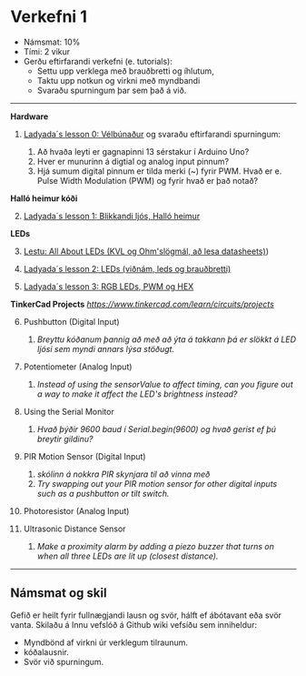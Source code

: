 # Verkefni 1 
- Námsmat: 10%
- Tími: 2 vikur
- Gerðu eftirfarandi verkefni (e. tutorials):
  - Settu upp verklega með brauðbretti og íhlutum, 
  - Taktu upp notkun og virkni með myndbandi
  - Svaraðu spurningum þar sem það á við.

---

**Hardware**

1. [Ladyada´s lesson 0: Vélbúnaður](https://learn.adafruit.com/ladyadas-learn-arduino-lesson-number-0) og svaraðu eftirfarandi spurningum:

   1. Að hvaða leyti er gagnapinni 13 sérstakur í Arduino Uno?
   1. Hver er munurinn á digtial og analog input pinnum?
   1. Hjá sumum digital pinnum er tilda merki (~) fyrir PWM. Hvað er e. Pulse Width Modulation (PWM) og fyrir hvað er það notað?

**Halló heimur kóði**

2. [Ladyada´s lesson 1: Blikkandi ljós, Halló heimur ](https://learn.adafruit.com/ladyadas-learn-arduino-lesson-number-1) 

  
**LEDs**

3. [Lestu: All About LEDs (KVL og Ohm'slögmál, að lesa datasheets)](https://learn.adafruit.com/all-about-leds/overview))

4. [Ladyada´s lesson 2: LEDs (viðnám, leds og brauðbretti)](https://learn.adafruit.com/adafruit-arduino-lesson-2-leds/overview)

5. [Ladyada´s lesson 3: RGB LEDs, PWM og HEX](https://learn.adafruit.com/adafruit-arduino-lesson-3-rgb-leds)


**TinkerCad Projects** _https://www.tinkercad.com/learn/circuits/projects_

6. Pushbutton (Digital Input) 
   1. _Breyttu kóðanum þannig að með að ýta á takkann þá er slökkt á LED ljósi sem myndi annars lýsa stöðugt._

7. Potentiometer (Analog Input) 
   1. _Instead of using the sensorValue to affect timing, can you figure out a way to make it affect the LED's brightness instead?_
   
8. Using the Serial Monitor
   1. _Hvað þýðir 9600 baud í Serial.begin(9600) og hvað gerist ef þú breytir gildinu?_
   
9. PIR Motion Sensor (Digital Input)
   1. _skólinn á nokkra PIR skynjara til að vinna með_
   1. _Try swapping out your PIR motion sensor for other digital inputs such as a pushbutton or tilt switch._
    
10. Photoresistor (Analog Input) 

11. Ultrasonic Distance Sensor 
    1. _Make a proximity alarm by adding a piezo buzzer that turns on when all three LEDs are lit up (closest distance)._

---

## Námsmat og skil
Gefið er heilt fyrir fullnægjandi lausn og svör, hálft ef ábótavant eða svör vanta.
Skilaðu á Innu vefslóð á Github wiki vefsíðu sem inniheldur:

- Myndbönd af virkni úr verklegum tilraunum.
- kóðalausnir. 
- Svör við spurningum.







